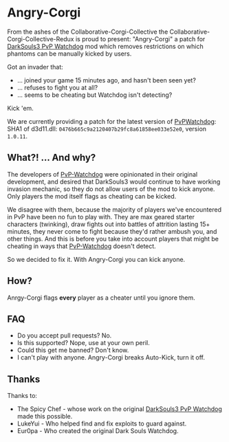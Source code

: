 Angry-Corgi
===========

From the ashes of the Collaborative-Corgi-Collective the
Collaborative-Corgi-Collective-Redux is proud to present: "Angry-Corgi" a patch
for [DarkSouls3 PvP Watchdog][watchdog] mod which removes restrictions on which
phantoms can be manually kicked by users.

Got an invader that:

 * ... joined your game 15 minutes ago, and hasn't been seen yet?
 * ... refuses to fight you at all?
 * ... seems to be cheating but Watchdog isn't detecting?

Kick 'em.

We are currently providing a patch for the latest version of [PvPWatchdog][watchdog]:
SHA1 of d3d11.dll: `0476b665c9a2120407b29fc8a61858ee033e52e0`, version `1.0.11`.

## What?! ... And why?

The developers of [PvP-Watchdog][watchdog] were opinionated in their original
development, and desired that DarkSouls3 would continue to have working
invasion mechanic, so they do not allow users of the mod to kick anyone. Only
players the mod itself flags as cheating can be kicked.

We disagree with them, because the majority of players we've encountered in
PvP have been no fun to play with. They are max geared starter characters
(twinking), draw fights out into battles of attrition lasting 15+ minutes,
they never come to fight because they'd rather ambush you, and other things.
And this is before you take into account players that might be cheating in
ways that [PvP-Watchdog][watchdog] doesn't detect.

So we decided to fix it. With Angry-Corgi you can kick anyone.

## How?

Anrgy-Corgi flags __every__ player as a cheater until you ignore them.

## FAQ

 * Do you accept pull requests? No.
 * Is this supported? Nope, use at your own peril.
 * Could this get me banned? Don't know.
 * I can't play with anyone. Angry-Corgi breaks Auto-Kick, turn it off.

## Thanks

Thanks to:

 * The Spicy Chef - whose work on the original [DarkSouls3 PvP Watchdog][watchdog] made this possible.
 * LukeYui - Who helped find and fix exploits to guard against.
 * Eur0pa - Who created the original Dark Souls Watchdog.

[watchdog]: https://github.com/Jellybaby34/Dark-Souls-3-PvP-Watchdog
